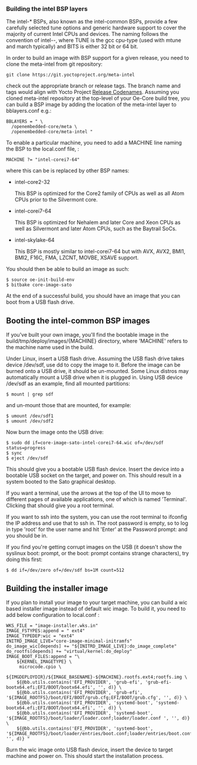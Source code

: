 ### Building the intel BSP layers

The intel-* BSPs, also known as the intel-common BSPs, provide a few
carefully selected tune options and generic hardware support to cover
the majority of current Intel CPUs and devices. The naming follows the
convention of intel-<TUNE>-<BITS>, where TUNE is the gcc cpu-type
(used with mtune and march typically) and BITS is either 32 bit or 64
bit.

In order to build an image with BSP support for a given release, you
need to clone the meta-intel from git repository:
```
git clone https://git.yoctoproject.org/meta-intel 
```

check out the appropriate branch or release tags. The branch name and tags
would align with Yocto Project 
[Release Codenames](https://wiki.yoctoproject.org/wiki/Releases).
Assuming you cloned meta-intel repository at the top-level of your
Oe-Core build tree, you can build a BSP image by adding the location of
the meta-intel layer to bblayers.conf e.g.:
```
BBLAYERS = " \
  /openembedded-core/meta \
  /openembedded-core/meta-intel "
```

To enable a particular machine, you need to add a MACHINE line naming
the BSP to the local.conf file, :
```
MACHINE ?= "intel-corei7-64"
```

where this can be is replaced by other BSP names:

 - intel-core2-32

   This BSP is optimized for the Core2 family of CPUs as well as all
   Atom CPUs prior to the Silvermont core.

 - intel-corei7-64

   This BSP is optimized for Nehalem and later Core and Xeon CPUs as
   well as Silvermont and later Atom CPUs, such as the Baytrail SoCs.

 - intel-skylake-64

   This BSP is mostly similar to intel-corei7-64 but with AVX, AVX2, 
   BMI1, BMI2, F16C, FMA, LZCNT, MOVBE, XSAVE support.
   
You should then be able to build an image as such:
```
$ source oe-init-build-env
$ bitbake core-image-sato
```

At the end of a successful build, you should have an image that
you can boot from a USB flash drive.


## Booting the intel-common BSP images

If you've built your own image, you'll find the bootable
image in the build/tmp/deploy/images/{MACHINE} directory, where
'MACHINE' refers to the machine name used in the build.

Under Linux, insert a USB flash drive.  Assuming the USB flash drive
takes device /dev/sdf, use dd to copy the image to it.  Before the image
can be burned onto a USB drive, it should be un-mounted. Some Linux distros
may automatically mount a USB drive when it is plugged in. Using USB device
/dev/sdf as an example, find all mounted partitions:
```
$ mount | grep sdf
```

and un-mount those that are mounted, for example:
```
$ umount /dev/sdf1
$ umount /dev/sdf2
```

Now burn the image onto the USB drive:
```
$ sudo dd if=core-image-sato-intel-corei7-64.wic of=/dev/sdf status=progress
$ sync
$ eject /dev/sdf
```

This should give you a bootable USB flash device.  Insert the device
into a bootable USB socket on the target, and power on.  This should
result in a system booted to the Sato graphical desktop.

If you want a terminal, use the arrows at the top of the UI to move to
different pages of available applications, one of which is named
'Terminal'.  Clicking that should give you a root terminal.

If you want to ssh into the system, you can use the root terminal to
ifconfig the IP address and use that to ssh in.  The root password is
empty, so to log in type 'root' for the user name and hit 'Enter' at
the Password prompt: and you should be in.

If you find you're getting corrupt images on the USB (it doesn't show
the syslinux boot: prompt, or the boot: prompt contains strange
characters), try doing this first:
```
$ dd if=/dev/zero of=/dev/sdf bs=1M count=512
```

## Building the installer image

If you plan to install your image to your target machine, you can build a wic
based installer image instead of default wic image. To build it, you need to
add below configuration to local.conf :

```
WKS_FILE = "image-installer.wks.in"
IMAGE_FSTYPES:append = " ext4"
IMAGE_TYPEDEP:wic = "ext4"
INITRD_IMAGE_LIVE="core-image-minimal-initramfs"
do_image_wic[depends] += "${INITRD_IMAGE_LIVE}:do_image_complete"
do_rootfs[depends] += "virtual/kernel:do_deploy"
IMAGE_BOOT_FILES:append = "\
    ${KERNEL_IMAGETYPE} \
     microcode.cpio \
    ${IMGDEPLOYDIR}/${IMAGE_BASENAME}-${MACHINE}.rootfs.ext4;rootfs.img \
    ${@bb.utils.contains('EFI_PROVIDER', 'grub-efi', 'grub-efi-bootx64.efi;EFI/BOOT/bootx64.efi', '', d)} \
    ${@bb.utils.contains('EFI_PROVIDER', 'grub-efi', '${IMAGE_ROOTFS}/boot/EFI/BOOT/grub.cfg;EFI/BOOT/grub.cfg', '', d)} \
    ${@bb.utils.contains('EFI_PROVIDER', 'systemd-boot', 'systemd-bootx64.efi;EFI/BOOT/bootx64.efi', '', d)} \
    ${@bb.utils.contains('EFI_PROVIDER', 'systemd-boot', '${IMAGE_ROOTFS}/boot/loader/loader.conf;loader/loader.conf ', '', d)} \
    ${@bb.utils.contains('EFI_PROVIDER', 'systemd-boot', '${IMAGE_ROOTFS}/boot/loader/entries/boot.conf;loader/entries/boot.conf', '', d)} "
```

Burn the wic image onto USB flash device, insert the device to target machine
and power on. This should start the installation process.


